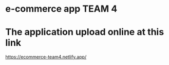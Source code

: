 # e-commerce app TEAM 4
The application upload online at this link
==========================================
https://ecommerce-team4.netlify.app/
